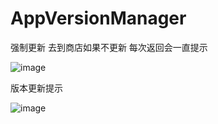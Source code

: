 # AppVersionManager

强制更新  去到商店如果不更新 每次返回会一直提示

![image](https://github.com/liweican1992/AppVersionManager/blob/master/demo.gif)

版本更新提示

![image](https://github.com/liweican1992/AppVersionManager/blob/master/demo2.gif)

